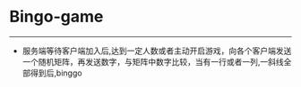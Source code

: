 ﻿﻿# Bingo-game---- 服务端等待客户端加入后,达到一定人数或者主动开启游戏，向各个客户端发送一个随机矩阵，再发送数字，与矩阵中数字比较，当有一行或者一列,一斜线全部得到后,binggo